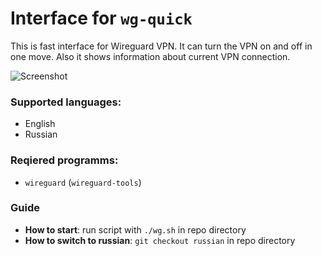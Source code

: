 # Interface for `wg-quick`
This is fast interface for Wireguard VPN. It can turn the VPN on and off in one move. Also it shows information about current VPN connection.

![Screenshot](https://github.com/empathystorm/interface-for-wg-quick/assets/110486386/cda7bae5-9d0b-4eef-bd6f-c58a31c10475)

### Supported languages:
- English
- Russian

### Reqiered programms:
- `wireguard` (`wireguard-tools`)
  
### Guide
- **How to start**: run script with `./wg.sh` in repo directory
- **How to switch to russian**: `git checkout russian` in repo directory
